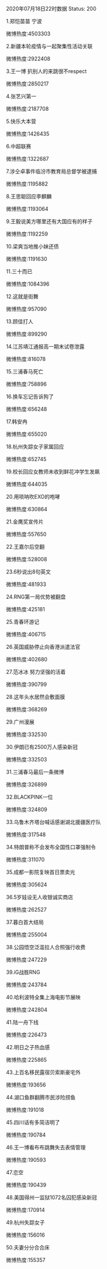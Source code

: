 2020年07月18日22时数据
Status: 200

1.郑恺苗苗 宁波

微博热度:4503303

2.新疆本轮疫情与一起聚集性活动关联

微博热度:2922408

3.王一博 扒别人的来跳很不respect

微博热度:2850217

4.张艺兴第一

微博热度:2187708

5.快乐大本营

微博热度:1426435

6.中超联赛

微博热度:1322687

7.涉仝卓事件临汾市教育局总督学被逮捕

微博热度:1195882

8.王思聪回应李麒麟

微博热度:1193064

9.王毅说美方哪里还有大国应有的样子

微博热度:1192259

10.梁爽当地推小妹还债

微博热度:1191630

11.三十而已

微博热度:1084396

12.这就是街舞

微博热度:957090

13.顾佳打人

微博热度:899290

14.江苏靖江通报高一期末试卷泄露

微博热度:816078

15.三浦春马死亡

微博热度:758896

16.换车忘记告诉狗了

微博热度:656248

17.韩安冉

微博热度:655020

18.杭州失踪女子家属回应

微博热度:652745

19.校长回应女教师未收到鲜花冲学生发飙

微博热度:644035

20.用唢呐吹EXO的咆哮

微博热度:630864

21.金鹰奖宣传片

微博热度:557650

22.王嘉尔后空翻

微博热度:528008

23.6秒说出8句英文

微博热度:481933

24.RNG第一局优势被翻盘

微博热度:425181

25.青春环游记

微博热度:406715

26.英国威胁停止向香港派遣法官

微博热度:402680

27.范冰冰 努力坚强的活着

微博热度:390799

28.这年头水居然会敷面膜

微博热度:368269

29.广州漫展

微博热度:332530

30.伊朗已有2500万人感染新冠

微博热度:332503

31.三浦春马最后一条微博

微博热度:326899

32.BLACKPINK一位

微博热度:324809

33.乌鲁木齐塔台喊话感谢湖北援疆医疗队

微博热度:317548

34.特朗普称不会发布全国性口罩强制令

微博热度:311070

35.成都一影院复映首日票卖光

微博热度:305624

36.5岁娃设无人收银诚实商店

微博热度:262527

37.暮白首大结局

微博热度:255004

38.公园悟空泛滥拉人合照强行收费

微博热度:247229

39.iG战胜RNG

微博热度:243784

40.哈利波特全集上海电影节展映

微博热度:242804

41.陆一舟下线

微博热度:226473

42.明日之子热血感

微博热度:225865

43.上百名移民露宿贝索斯豪宅外

微博热度:193656

44.湖口鱼群翻腾市民涉险捞鱼

微博热度:191018

45.四川话有多简洁明了

微博热度:190784

46.王一博看布布跳舞失去表情管理

微博热度:190593

47.恋空

微博热度:190439

48.美国得州一监狱1072名囚犯感染新冠

微博热度:170914

49.杭州失踪女子

微博热度:156016

50.夫妻分分合合床

微博热度:155357

